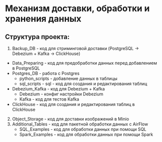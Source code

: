# Механизм доставки, обработки и хранения данных 
## Структура проекта:
1. Backup_DB - код для стриминговой доставки (PostgreSQL -> Debezium + Kafka -> ClickHouse)
  - Data_Preparing - код для предобработки данных перед добавлением в PostgreSQL
  - Postgres_DB - работа с Postgres 
    - python_scripts - добавление данных в таблицы
    - sql_scripts - sql - код для создания и редактирования таблиц
  - Debezium_Kafka - код для Debezium + Kafka
    - Debezium - конфиг настройки Debezium
    - Kafka - код для тестов Kafka
  - ClickHouse - код для создания и редактирования таблиц в ClickHouse
2. Object_Storage - код для доставки изображений в Minio
3. Additional_Tables - код для пакетной обработки данных с AirFlow
   - SQL_Examples - код для обработки данных при помощи SQL
   - Spark_Examples - код для обработки данных при помощи Spark




